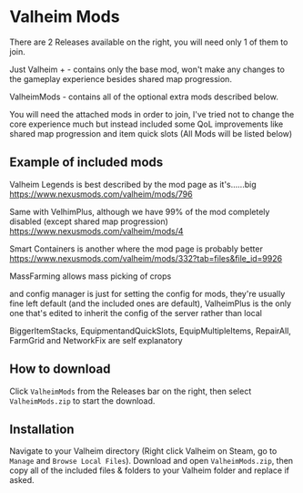 # Valheim Mods

There are 2 Releases available on the right, you will need only 1 of them to join.

Just Valheim + - contains only the base mod, won't make any changes to the gameplay experience besides shared map progression.

ValheimMods - contains all of the optional extra mods described below.

You will need the attached mods in order to join, I've tried not to change the core experience much but instead included some QoL improvements like shared map progression and item quick slots (All Mods will be listed below) 

## Example of included mods
Valheim Legends is best described by the mod page as it's......big
https://www.nexusmods.com/valheim/mods/796

Same with VelhimPlus, although we have 99% of the mod completely disabled (except shared map progression)
https://www.nexusmods.com/valheim/mods/4

Smart Containers is another where the mod page is probably better
https://www.nexusmods.com/valheim/mods/332?tab=files&file_id=9926

MassFarming allows mass picking of crops

and config manager is just for setting the config for mods, they're usually fine left default (and the included ones are default), ValheimPlus is the only one that's edited to inherit the config of the server rather than local

BiggerItemStacks, EquipmentandQuickSlots, EquipMultipleItems, RepairAll, FarmGrid and NetworkFix are self explanatory

## How to download
Click `ValheimMods` from the Releases bar on the right, then select `ValheimMods.zip` to start the download.

## Installation
Navigate to your Valheim directory (Right click Valheim on Steam, go to `Manage` and `Browse Local Files`).
Download and open `ValheimMods.zip`, then copy all of the included files & folders to your Valheim folder and replace if asked.

